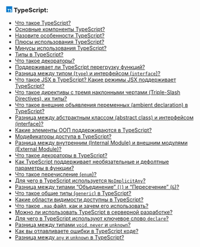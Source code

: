 <h3>
  <img src="../assets/TypeScript.png" width="16" height="16" />
  <span>TypeScript:</span>
</h3>

- [Что такое TypeScript?](https://youtu.be/_hr40-qLy0A?t=669)
- [Основные компоненты TypeScript?](https://youtu.be/_hr40-qLy0A?t=730)
- [Назовите особенности TypeScript?](https://youtu.be/_hr40-qLy0A?t=796)
- [Плюсы использования TypeScript?](https://youtu.be/c9AoOWawRSg?t=529)
- [Минусы использования TypeScript?](https://youtu.be/c9AoOWawRSg?t=613)
- [Типы в TypeScript?](https://youtu.be/c9AoOWawRSg?t=391)
- [Что такое декораторы?](https://youtu.be/c9AoOWawRSg?t=31)
- [Поддерживает ли TypeScript перегрузку функций?](https://youtu.be/c9AoOWawRSg?t=77)
- [Разница между типом (`type`) и интерфейсом (`interface`)?](https://youtu.be/c9AoOWawRSg?t=121)
- [Что такое JSX в TypeScript? Какие режимы JSX поддерживает TypeScript?](https://youtu.be/c9AoOWawRSg?t=212)
- [Что такое директивы с тремя наклонными чертами (Triple-Slash Directives), их типы?](https://youtu.be/c9AoOWawRSg?t=269)
- [Что такое внешние объявления переменных (ambient declaration) в TypeScript?](https://youtu.be/c9AoOWawRSg?t=339)
- [Разница между абстрактным классом (abstract class) и интерфейсом (interface)?](https://youtu.be/c9AoOWawRSg?t=436)
- [Какие элементы ООП поддерживаются в TypeScript?](https://youtu.be/c9AoOWawRSg?t=688)
- [Модификаторы доступа в TypeScript?](https://youtu.be/c9AoOWawRSg?t=749)
- [Разница между внутренним (Internal Module) и внешним модулями (External Module)?](https://youtu.be/c9AoOWawRSg?t=807)
- [Что такое декораторы в TypeScript?](https://youtu.be/M9G8dP4NMIU?t=29)
- [Как TypeScript поддерживает необязательные и дефолтные параметры в функции?](https://youtu.be/M9G8dP4NMIU?t=102)
- [Что такое перечисление (`enum`)?](https://youtu.be/M9G8dP4NMIU?t=168)
- [Для чего в TypeScript используется `NoImplicitAny`?](https://youtu.be/8p98mZd1HLU?t=123)
- [Разница между типами “Объединение” (`|`) и “Пересечение” (`&`)?](https://youtu.be/8p98mZd1HLU?t=193)
- [Что такое общие типы (`generic`) в TypeScript?](https://youtu.be/Tx3GdPpF_94?t=29)
- [Какие области видимости доступны в TypeScript?](https://youtu.be/Tx3GdPpF_94?t=101)
- [Что такое `.map` файл, как и зачем его использовать?](https://youtu.be/Tx3GdPpF_94?t=146)
- [Можно ли использовать TypeScript в серверной разработке?](https://youtu.be/Tx3GdPpF_94?t=199)
- [Для чего в TypeScript используют ключевое слово `declare`?](https://youtu.be/Tx3GdPpF_94?t=281)
- [Разница между типами `void`, `never` и `unknown`?](https://youtu.be/KKP6OAgBl40?t=883)
- [Как вы отлавливаете ошибки в TypeScript коде?](https://youtu.be/nmzYRf53d1I?t=802)
- [Разница между `any` и `unknown` в TypeScript?](https://youtu.be/T1zl8ptFX1E?t=662)
